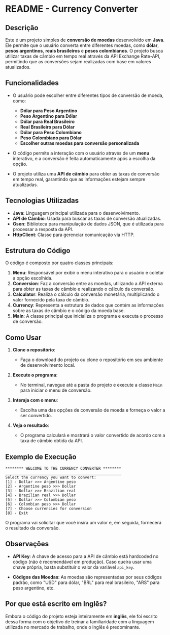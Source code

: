 # README - Currency Converter

## Descrição

Este é um projeto simples de **conversão de moedas** desenvolvido em **Java**. Ele permite que o usuário converta entre diferentes moedas, como **dólar**, **pesos argentinos**, **reais brasileiros** e **pesos colombianos**. O projeto busca utilizar taxas de câmbio em tempo real através da API Exchange Rate-API, permitindo que as conversões sejam realizadas com base em valores atualizados.

## Funcionalidades

- O usuário pode escolher entre diferentes tipos de conversão de moeda, como:
  - **Dólar para Peso Argentino**
  - **Peso Argentino para Dólar**
  - **Dólar para Real Brasileiro**
  - **Real Brasileiro para Dólar**
  - **Dólar para Peso Colombiano**
  - **Peso Colombiano para Dólar**
  - **Escolher outras moedas para conversão personalizada**
  
- O código permite a interação com o usuário através de um **menu** interativo, e a conversão é feita automaticamente após a escolha da opção.

- O projeto utiliza uma **API de câmbio** para obter as taxas de conversão em tempo real, garantindo que as informações estejam sempre atualizadas.

## Tecnologias Utilizadas

- **Java**: Linguagem principal utilizada para o desenvolvimento.
- **API de Câmbio**: Usada para buscar as taxas de conversão atualizadas.
- **Gson**: Biblioteca para manipulação de dados JSON, que é utilizada para processar a resposta da API.
- **HttpClient**: Classe para gerenciar comunicação via HTTP.

## Estrutura do Código

O código é composto por quatro classes principais:

1. **Menu**: Responsável por exibir o menu interativo para o usuário e coletar a opção escolhida.
2. **Conversion**: Faz a conversão entre as moedas, utilizando a API externa para obter as taxas de câmbio e realizando o cálculo da conversão.
3. **Calculator**: Realiza o cálculo da conversão monetária, multiplicando o valor fornecido pela taxa de câmbio.
4. **Currency**: Representa a estrutura de dados que contém as informações sobre as taxas de câmbio e o código da moeda base.
5. **Main**: A classe principal que inicializa o programa e executa o processo de conversão.

## Como Usar

1. **Clone o repositório**:
   - Faça o download do projeto ou clone o repositório em seu ambiente de desenvolvimento local.
   
2. **Execute o programa**:
   - No terminal, navegue até a pasta do projeto e execute a classe `Main` para iniciar o menu de conversão.
   
3. **Interaja com o menu**:
   - Escolha uma das opções de conversão de moeda e forneça o valor a ser convertido.

4. **Veja o resultado**:
   - O programa calculará e mostrará o valor convertido de acordo com a taxa de câmbio obtida da API.

## Exemplo de Execução

```
******** WELCOME TO THE CURRENCY CONVERTER ********
___________________________________________________
Select the currency you want to convert:
[1] - Dollar >>> Argentine peso
[2] - Argentine peso >>> Dollar
[3] - Dollar >>> Brazilian real
[4] - Brazilian real >>> Dollar
[5] - Dollar >>> Colombian peso
[6] - Colombian peso >>> Dollar
[7] - Choose currencies for conversion
[8] - Exit
```

O programa vai solicitar que você insira um valor e, em seguida, fornecerá o resultado da conversão.

## Observações

- **API Key**: A chave de acesso para a API de câmbio está hardcoded no código (não é recomendável em produção). Caso queira usar uma chave própria, basta substituir o valor da variável `api_key`.
  
- **Códigos das Moedas**: As moedas são representadas por seus códigos padrão, como "USD" para dólar, "BRL" para real brasileiro, "ARS" para peso argentino, etc.

## Por que está escrito em Inglês?

Embora o código do projeto esteja inteiramente em **inglês**, ele foi escrito dessa forma com o objetivo de treinar a familiaridade com a linguagem utilizada no mercado de trabalho, onde o inglês é predominante.

